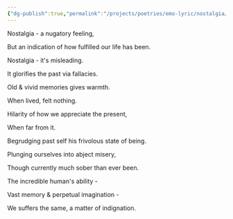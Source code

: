 ```yaml
---
{"dg-publish":true,"permalink":"/projects/poetries/emo-lyric/nostalgia/","created":"2025-03-05T19:11:33.139+05:30","updated":"2025-03-05T19:16:15.287+05:30"}
---
```


Nostalgia - a nugatory feeling,

But an indication of how fulfilled our life has been.

Nostalgia - it's misleading.

It glorifies the past via fallacies.

Old & vivid memories gives warmth.

When lived, felt nothing.

Hilarity of how we appreciate the present,

When far from it.

Begrudging past self his frivolous state of being.

Plunging ourselves into abject misery,

Though currently much sober than ever been.

The incredible human's ability -

Vast memory & perpetual imagination -

We suffers the same, a matter of indignation.